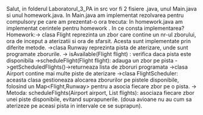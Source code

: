 Salut, in folderul Laboratorul_3_PA in src vor fi 2 fisiere .java, unul Main.java si unul homework.java. 
In Main.java am implementat rezolvarea pentru compulsory pe care am prezentat-o ora trecuta:
In homework.java am implementat cerintele pentru homework .
In ce consta implementarea? Homework:-> clasa Flight reprezinta un zbor care contine un nr-ul zborului, ora de inceput a aterizatii si ora de sfarsit. Acesta sunt implementate prin diferite metode.
                                     ->clasa Runway reprezinta pista de aterizare, unde sunt programate zborurile. 
                                            -> isAvailable(Flight flight) : verifica daca pista este disponibila
                                            ->scheduleFlight(Flight flight): adauga un zbor pe pista
                                            ->getScheduledFlights()->returneaza lista de zboruri programata
                                     ->clasa Airport contine mai multe piste de aterizare
                                     ->clasa FlightScheduler: aceasta clasa gestioneaza alocarea zborurilor pe pistele 
                                                              disponibile, folosind un Map<Flight,Runway> pentru a asocia fiecare 
                                                              zbor pe o pista.
                                     -> Metoda: scheduleFlights(Airport airport, List<Flight> flights): asociaza fiecare zbor unei piste
                                                 disponibile, evitand suprapunerile. (doua avioane nu au cum sa aterizeze pe aceasi 
                                                 pista in intervale ce se suprapun).
                                                    